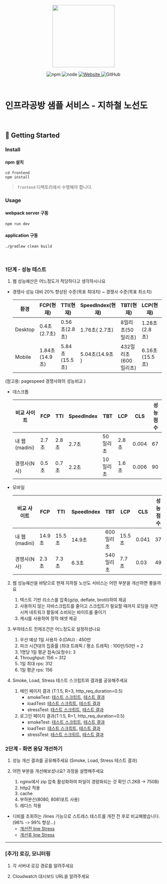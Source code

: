 <p align="center">
    <img width="200px;" src="https://raw.githubusercontent.com/woowacourse/atdd-subway-admin-frontend/master/images/main_logo.png"/>
</p>
<p align="center">
  <img alt="npm" src="https://img.shields.io/badge/npm-%3E%3D%205.5.0-blue">
  <img alt="node" src="https://img.shields.io/badge/node-%3E%3D%209.3.0-blue">
  <a href="https://edu.nextstep.camp/c/R89PYi5H" alt="nextstep atdd">
    <img alt="Website" src="https://img.shields.io/website?url=https%3A%2F%2Fedu.nextstep.camp%2Fc%2FR89PYi5H">
  </a>
  <img alt="GitHub" src="https://img.shields.io/github/license/next-step/atdd-subway-service">
</p>

<br>

# 인프라공방 샘플 서비스 - 지하철 노선도

<br>

## 🚀 Getting Started

### Install
#### npm 설치
```
cd frontend
npm install
```
> `frontend` 디렉토리에서 수행해야 합니다.

### Usage
#### webpack server 구동
```
npm run dev
```
#### application 구동
```
./gradlew clean build
```
<br>


### 1단계 - 성능 테스트
1. 웹 성능예산은 어느정도가 적당하다고 생각하시나요
- 경쟁사 성능 대비 20% 향상된 수준(목표 최대치) ~ 경쟁사 수준(목표 최소치)

  | 환경     | FCP(현재) | TTI(현재)    | SpeedIndex(현재) | TBT(현재)        | LCP(현재)      | CLS(현재)      |
    |---------|------------|----------------|----------------|--------------|--------------|--------------|
  | Desktop | 0.4초(2.7초) | 0.56초(2.8초) | 1.76초( 2.7초)   | 8밀리초(50밀리초)    | 1.28초(2.8초)  | 좋음 (0.004)   |
  | Mobile  | 1.84초(14.9초) | 5.84초(15.5초) | 5.04초(14.9초 )  | 432밀리초(600밀리초) | 6.16초(15.5초) | 0.024(0.041) |


(참고용: pagespeed 경쟁사와의 성능비교 )
- 데스크톱

  | 비교 사이트    | FCP  | TTI  | SpeedIndex | TBT   | LCP  | CLS   | 성능점수 |
     |-----------|------|------|------|-------|------|------|------|
  | 내 웹(madini) | 2.7초 | 2.8초 | 2.7초 | 50밀리초 | 2.8초 | 0.004 | 67   |
  | 경쟁사(N사)   | 0.5초 | 0.7초 | 2.2초 | 10밀리초 | 1.6초 | 0.006 | 90   |

- 모바일

  | 비교 사이트    | FCP   | TTI   | SpeedIndex | TBT    | LCP   | CLS   | 성능점수 |
     |-----------|-------|-------|------------|--------|-------|------|-----|
  | 내 웹(madini) | 14.9초 | 15.5초 | 14.9초      | 600밀리초 | 15.5초 | 0.041 | 37   |
  | 경쟁사(N사)   | 2.3초  | 7.3초  | 6.3초       | 540밀리초 | 7.7초  | 0.03  | 49   |


2. 웹 성능예산을 바탕으로 현재 지하철 노선도 서비스는 어떤 부분을 개선하면 좋을까요
    1. 텍스트 기반 리소스를 압축(gzip, deflate, brotli)하여 제공
    2. 사용하지 않는 자바스크립트를 줄이고 스크립트가 필요할 때까지 로딩을 지연시켜 네트워크 활동에 소비되는 바이트를 줄이기
    3. 캐시를 사용하여 정적 애셋 제공

3. 부하테스트 전제조건은 어느정도로 설정하셨나요
    1. 우선 예상 1일 사용자 수(DAU) : 450만
    2. 피크 시간대의 집중률 (최대 트래픽 / 평소 트래픽) : 100만/50만 = 2
    3. 1명당 1일 평균 접속(요청수): 3
    4. Throughput: 156 ~ 312
    5. 1일 최대 rps: 312
    6. 1일 평균 rps: 156


4. Smoke, Load, Stress 테스트 스크립트와 결과를 공유해주세요
    1. 메인 페이지 결과 (T:1.5, R=3, http_req_duration=0.5)
        - smokeTest: [테스트 스크립트](/src/test/java/perfomance/mainSmokeTest.js), [테스트 결과](/src/test/java/performance/images/mainSmokeTest.png)
        - loadTest: [테스트 스크립트](/src/test/java/perfomance/mainLoadTest.js), [테스트 결과](/src/test/java/performance/images/mainLoadTest.png)
        - stressTest: [테스트 스크립트](/src/test/java/perfomance/mainStressTest.js), [테스트 결과](/src/test/java/performance/images/mainStressTest.png)
    2. 로그인 페이지 결과(T:1.5, R=1, http_req_duration=0.5)
        - smokeTest: [테스트 스크립트](/src/test/java/perfomance/loginSmokeTest.js), [테스트 결과](/src/test/java/performance/images/loginSmokeTest.png)
        - loadTest: [테스트 스크립트](/src/test/java/perfomance/loginLoadTest.js), [테스트 결과](/src/test/java/performance/images/loginLoadTest.png)
        - stressTest: [테스트 스크립트](/src/test/java/perfomance/loginStressTest.js), [테스트 결과](/src/test/java/performance/images/loginStressTest.png)

### 2단계 - 화면 응답 개선하기
1. 성능 개선 결과를 공유해주세요 (Smoke, Load, Stress 테스트 결과)

2. 어떤 부분을 개선해보셨나요? 과정을 설명해주세요
   1. nginx에서 zip 압축 활성화하여 파일이 경량화되는 것 확인 (1.2KB -> 750B)
   2. http2 적용
   3. cache
   4. 부하분산(8080, 8081포트 사용)
   5. 레디스 적용
- 디비를 조회하는 /lines 기능으로 스트레스 테스트를 개전 전 후로  비교해봤습니다.(98% -> 99% 향상...)
    - [개선전 line Stress](/src/test/java/performance/images/lineStress_개선전.png)
    - [개선후 line Stress](/src/test/java/performance/images/lineStress_개선후.png)

---

### [추가] 로깅, 모니터링
1. 각 서버내 로깅 경로를 알려주세요

2. Cloudwatch 대시보드 URL을 알려주세요
